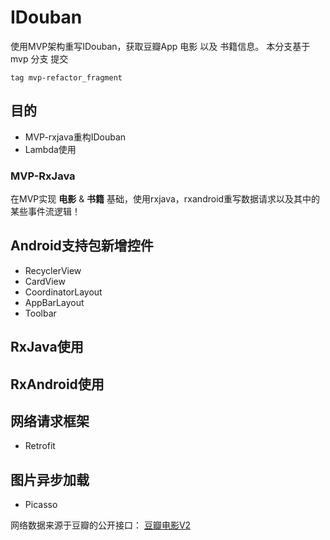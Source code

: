 # IDouban 
使用MVP架构重写IDouban，获取豆瓣App 电影 以及 书籍信息。
本分支基于 mvp 分支 提交
```
tag mvp-refactor_fragment
```

## 目的
- MVP-rxjava重构IDouban
- Lambda使用

### MVP-RxJava
在MVP实现 **电影** & **书籍** 基础，使用rxjava，rxandroid重写数据请求以及其中的某些事件流逻辑！

## Android支持包新增控件
- RecyclerView
- CardView
- CoordinatorLayout
- AppBarLayout
- Toolbar

## RxJava使用

## RxAndroid使用

## 网络请求框架
- Retrofit

## 图片异步加载
- Picasso


网络数据来源于豆瓣的公开接口： [豆瓣电影V2](https://developers.douban.com/wiki/?title=movie_v2)

